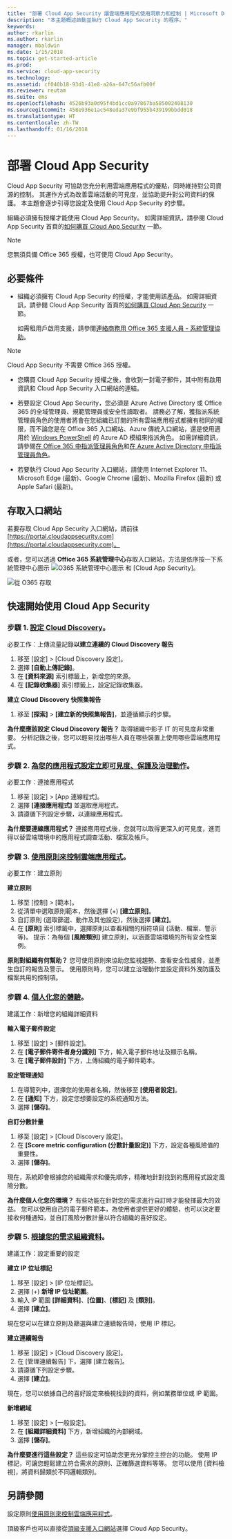 ```yaml
---
title: "部署 Cloud App Security 讓雲端應用程式使用洞察力和控制 | Microsoft Docs"
description: "本主題概述啟動並執行 Cloud App Security 的程序。"
keywords: 
author: rkarlin
ms.author: rkarlin
manager: mbaldwin
ms.date: 1/15/2018
ms.topic: get-started-article
ms.prod: 
ms.service: cloud-app-security
ms.technology: 
ms.assetid: cf040b18-93d1-41e8-a26a-647c56afb00f
ms.reviewer: reutam
ms.suite: ems
ms.openlocfilehash: 4526b93a0d95f4bd1cc0a97867ba585002408130
ms.sourcegitcommit: 458e936e1ac548eda37e9bf955b439199bbdd018
ms.translationtype: HT
ms.contentlocale: zh-TW
ms.lasthandoff: 01/16/2018
---
```

# <a name="deploy-cloud-app-security"></a>部署 Cloud App Security
Cloud App Security 可協助您充分利用雲端應用程式的優點，同時維持對公司資源的控制。 其運作方式為改善雲端活動的可見度，並協助提升對公司資料的保護。 本主題會逐步引導您設定及使用 Cloud App Security 的步驟。  

組織必須擁有授權才能使用 Cloud App Security。 如需詳細資訊，請參閱 Cloud App Security 首頁的[如何購買 Cloud App Security](https://www.microsoft.com/cloud-platform/cloud-app-security) 一節。  

>[!NOTE]
>您無須具備 Office 365 授權，也可使用 Cloud App Security。  

## <a name="prerequisites"></a>必要條件  
  
-   組織必須擁有 Cloud App Security 的授權，才能使用該產品。 如需詳細資訊，請參閱 Cloud App Security 首頁的[如何購買 Cloud App Security](https://www.microsoft.com/cloud-platform/cloud-app-security) 一節。  
  
     如需租用戶啟用支援，請參閱[連絡商務用 Office 365 支援人員 - 系統管理協助](https://support.office.com/article/Contact-Office-365-for-business-support-Admin-Help-32a17ca7-6fa0-4870-8a8d-e25ba4ccfd4b)。  
  
> [!NOTE] 
> Cloud App Security 不需要 Office 365 授權。  
  
-   您購買 Cloud App Security 授權之後，會收到一封電子郵件，其中附有啟用資訊和 Cloud App Security 入口網站的連結。  
  
-   若要設定 Cloud App Security，您必須是 Azure Active Directory 或 Office 365 的全域管理員、規範管理員或安全性讀取者。 請務必了解，獲指派系統管理員角色的使用者將會在您組織已訂閱的所有雲端應用程式都擁有相同的權限，而不論您是在 Office 365 入口網站、Azure 傳統入口網站，還是使用適用於 [Windows PowerShell](https://technet.microsoft.com/library/mt736914.aspx) 的 Azure AD 模組來指派角色。 如需詳細資訊，請參閱[在 Office 365 中指派管理員角色](https://support.office.com/article/Assigning-admin-roles-in-Office-365-eac4d046-1afd-4f1a-85fc-8219c79e1504)和[在 Azure Active Directory 中指派管理員角色](https://azure.microsoft.com/documentation/articles/active-directory-assign-admin-roles/)。  
  
-   若要執行 Cloud App Security 入口網站，請使用 Internet Explorer 11、Microsoft Edge (最新)、Google Chrome (最新)、Mozilla Firefox (最新) 或 Apple Safari (最新)。  

## <a name="to-access-the-portal"></a>存取入口網站

若要存取 Cloud App Security 入口網站，請前往 [https://portal.cloudappsecurity.com](https://portal.cloudappsecurity.com)。  
  
或者，您可以透過 **Office 365 系統管理中心**存取入口網站，方法是依序按一下系統管理中心圖示 ![O365 系統管理中心圖示](./media/o365-admin-centers-icon.png "O365 系統管理中心圖示") 和 [Cloud App Security]。  
  
![從 O365 存取](./media/access-from-o365.png "從 O365 存取")  
  



## <a name="get-started-quickly-with-cloud-app-security"></a>快速開始使用 Cloud App Security  

 

### <a name="step-1-set-up-cloud-discoveryset-up-cloud-discoverymd"></a>步驟 1. [設定 Cloud Discovery](set-up-cloud-discovery.md)。
必要工作︰上傳流量記錄**以建立連續的 Cloud Discovery 報告**

 1. 移至 [設定]  >  [Cloud Discovery 設定]。
 2. 選擇 **[自動上傳記錄]**。
 3. 在 **[資料來源]** 索引標籤上，新增您的來源。
 4. 在 **[記錄收集器]** 索引標籤上，設定記錄收集器。
 
**建立 Cloud Discovery 快照集報告**

 1. 移至 **[探索]** > **[建立新的快照集報告]**，並遵循顯示的步驟。

**為什麼應該設定 Cloud Discovery 報告？**
取得組織中影子 IT 的可見度非常重要。
分析記錄之後，您可以輕易找出哪些人員在哪些裝置上使用哪些雲端應用程式。


### <a name="step-2-set-instant-visibility-protection-and-governance-actions-for-your-appsenable-instant-visibility-protection-and-governance-actions-for-your-appsmd"></a>步驟 2. [為您的應用程式設定立即可見度、保護及治理動作](enable-instant-visibility-protection-and-governance-actions-for-your-apps.md)。
必要工作︰連接應用程式

1. 移至 [設定] > [App 連線程式]。
2. 選擇 **[連接應用程式]** 並選取應用程式。
3. 請遵循下列設定步驟，以連線應用程式。

**為什麼要連線應用程式？**
連接應用程式後，您就可以取得更深入的可見度，進而得以替雲端環境中的應用程式調查活動、檔案及帳戶。


### <a name="step-3-control-cloud-apps-with-policiescontrol-cloud-apps-with-policiesmd"></a>步驟 3. [使用原則來控制雲端應用程式](control-cloud-apps-with-policies.md)。
必要工作︰建立原則

**建立原則**

1. 移至 [控制] > [範本]。
2. 從清單中選取原則範本，然後選擇 (+) **[建立原則]**。
3. 自訂原則 (選取篩選、動作及其他設定)，然後選擇 **[建立]**。
4. 在 **[原則]** 索引標籤中，選擇原則以查看相關的相符項目 (活動、檔案、警示等)。
 提示：為每個 **[風險類別]** 建立原則，以涵蓋雲端環境的所有安全性案例。

**原則對組織有何幫助？**
您可使用原則來協助您監視趨勢、查看安全性威脅，並產生自訂的報告及警示。 使用原則時，您可以建立治理動作並設定資料外洩防護及檔案共用的控制項。


### <a name="step-4-personalize-your-experiencemail-settingsmd"></a>步驟 4. [個人化您的體驗](mail-settings.md)。
建議工作：新增您的組織詳細資料

**輸入電子郵件設定**

1. 移至 [設定] > [郵件設定]。
2. 在 **[電子郵件寄件者身分識別]** 下方，輸入電子郵件地址及顯示名稱。
3. 在 **[電子郵件設計]** 下方，上傳組織的電子郵件範本。

**設定管理通知**

1. 在導覽列中，選擇您的使用者名稱，然後移至 **[使用者設定]**。
2. 在 **[通知]** 下方，設定您想要設定的系統通知方法。
3. 選擇 **[儲存]**。

**自訂分數計量**

1. 移至 [設定]  >  [Cloud Discovery 設定]。
2. 在 **[Score metric configuration (分數計量設定)]** 下方，設定各種風險值的重要性。
3. 選擇 **[儲存]**。

現在，系統即會根據您的組織需求和優先順序，精確地針對找到的應用程式設定風險分數。

**為什麼個人化您的環境？**
有些功能在針對您的需求進行自訂時才能發揮最大的效益。 您可以使用自己的電子郵件範本，為使用者提供更好的體驗，也可以決定要接收何種通知，並自訂風險分數計量以符合組織的喜好設定。


### <a name="step-5-organize-the-data-according-to-your-needsip-tagsmd"></a>步驟 5. [根據您的需求組織資料](ip-tags.md)。
建議工作：設定重要的設定

**建立 IP 位址標記**

1. 移至 [設定]  >  [IP 位址標記]。
2. 選擇 (+) **新增 IP 位址範圍**。
3. 輸入 IP 範圍 **[詳細資料]**、**[位置]**、**[標記]** 及 **[類別]**。
4. 選擇 **[建立]**。

 現在您可以在建立原則及篩選與建立連續報告時，使用 IP 標記。

**建立連續報告**

1. 移至 [設定]  >  [Cloud Discovery 設定]。
2. 在 [管理連續報告] 下，選擇 [建立報告]。
3. 請遵循下列設定步驟。
4. 選擇 **[建立]**。

現在，您可以依據自己的喜好設定來檢視找到的資料，例如業務單位或 IP 範圍。

**新增網域**

1. 移至 [設定] > [一般設定]。
2. 在 **[組織詳細資料]** 下方，新增組織的內部網域。
3. 選擇 **[儲存]**。

**為什麼要進行這些設定？**
這些設定可協助您更充分掌控主控台的功能。 使用 IP 標記，可讓您輕鬆建立符合需求的原則、正確篩選資料等等。 您可以使用 [資料檢視]，將資料歸類於不同邏輯類別。
  

## <a name="see-also"></a>另請參閱

設定原則[使用原則來控制雲端應用程式](control-cloud-apps-with-policies.md)。    

頂級客戶也可以直接從[頂級支援入口網站](https://premier.microsoft.com/)選擇 Cloud App Security。   
